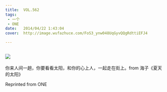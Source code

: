 ```yaml
---
title:	VOL.562
tags:
 - 一个
 - ONE
date:	2014/04/22 1:43:04
cover:	http://image.wufazhuce.com/FoS3_ynw048UqGyvQQgRdttiEFJ4

---
```

![](http://image.wufazhuce.com/FoS3_ynw048UqGyvQQgRdttiEFJ4)
---

你来人间一趟，你要看看太阳，和你的心上人，一起走在街上。from 海子《夏天的太阳》
 
Reprinted from ONE
